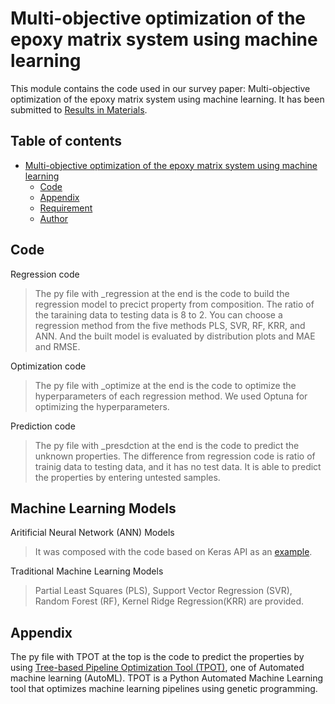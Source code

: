 # Multi-objective optimization of the epoxy matrix system using machine learning
This module contains the code used in our survey paper: Multi-objective optimization of the epoxy matrix system using machine learning. It has been submitted to [Results in Materials](https://www.sciencedirect.com/journal/results-in-materials).

## Table of contents
* [Multi-objective optimization of the epoxy matrix system using machine learning](https://github.com/ad2122st/Multi-objective-optimization-of-the-epoxy-matrix-system-using-machine-learning/blob/main/README.md#multi-objective-optimization-of-the-epoxy-matrix-system-using-machine-learning)
  * [Code](https://github.com/ad2122st/Multi-objective-optimization-of-the-epoxy-matrix-system-using-machine-learning/blob/main/README.md#code)
  * [Appendix](https://github.com/ad2122st/Multi-objective-optimization-of-the-epoxy-matrix-system-using-machine-learning/blob/main/README.md#appendix)
  * [Requirement](https://github.com/ad2122st/Multi-objective-optimization-of-the-epoxy-matrix-system-using-machine-learning/blob/main/README.md#requirement)
  * [Author](https://github.com/ad2122st/Multi-objective-optimization-of-the-epoxy-matrix-system-using-machine-learning/blob/main/README.md#author)

## Code

Regression code
>The py file with _regression at the end is the code to build the regression model to precict property from composition. The ratio of the taraining data to testing data is 8 to 2. You can choose a regression method from the five methods PLS, SVR, RF, KRR, and ANN. And the built model is evaluated by distribution plots and MAE and RMSE.

Optimization code
>The py file with _optimize at the end is the code to optimize the hyperparameters of each regression method. We used Optuna for optimizing the hyperparameters.

Prediction code
>The py file with _presdction at the end is the code to predict the unknown properties. The difference from regression code is ratio of trainig data to testing data, and it has no test data. It is able to predict the properties by entering untested samples.

## Machine Learning Models
Aritificial Neural Network (ANN) Models
>It was composed with the code based on Keras API as an [example](https://www.tensorflow.org/tutorials/keras/regression).

Traditional Machine Learning Models
>Partial Least Squares (PLS), Support Vector Regression (SVR), Random Forest (RF), Kernel Ridge Regression(KRR) are provided.


## Appendix
The py file with TPOT at the top is the code to predict the properties by using [Tree-based Pipeline Optimization Tool (TPOT)](https://academic.oup.com/bioinformatics/article/36/1/250/5511404), one of Automated machine learning (AutoML). TPOT is a Python Automated Machine Learning tool that optimizes machine learning pipelines using genetic programming.
